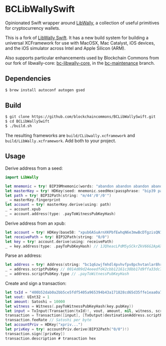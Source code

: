 # BCLibWallySwift

Opinionated Swift wrapper around [LibWally](https://github.com/ElementsProject/libwally-core), a collection of useful primitives for cryptocurrency wallets.

This is a fork of [LibWally Swift](https://github.com/blockchain/libwally-swift). It has a new build system for building a universal XCFramework for use with MacOSX, Mac Catalyst, iOS devices, and the iOS simulator across Intel and Apple Silicon (ARM).

Also supports particular enhancements used by Blockchain Commons from our fork of libwally-core: [bc-libwally-core](https://github.com/blockchaincommons/bc-libwally-core), in the [bc-maintenance](https://github.com/BlockchainCommons/bc-libwally-core/tree/bc-maintenance) branch.

## Dependencies

```sh
$ brew install autoconf autogen gsed
```

## Build

```sh
$ git clone https://github.com/blockchaincommons/BCLibWallySwift.git
$ cd BCLibWallySwift
$ ./build.sh
```

The resulting frameworks are `build/CLibwally.xcframework` and `build/LibWally.xcframework`. Add both to your project.

## Usage

Derive address from a seed:

```swift
import LibWally

let mnemonic = try! BIP39Mnemonic(words: "abandon abandon abandon abandon abandon abandon abandon abandon abandon abandon abandon about")
let masterKey = try! HDKey(seed: mnemonic.seedHex(passphrase: "bip39 passphrase"))
let path = try! BIP32Path(string: "m/44'/0'/0'")
_ = masterKey.fingerprint
let account = try! masterKey.derive(using: path)
_ = account.xpub
_ = account.address(type: .payToWitnessPubKeyHash)
```

Derive address from an xpub:

```swift
let account = try! HDKey(base58: "xpub6ASuArnXKPbfEwhqN6e3mwBcDTgzisQN1wXN9BJcM47sSikHjJf3UFHKkNAWbWMiGj7Wf5uMash7SyYq527Hqck2AxYysAA7xmALppuCkwQ")
let receivePath = try! BIP32Path(string: "0/0")
let key = try! account.derive(using: receivePath)
_ = key.address(type: .payToPubKeyHash) // 1JQheacLPdM5ySCkrZkV66G2ApAXe1mqLj
```

Parse an address:

```swift
let address = try! Address(string: "bc1q6zwjfmhdl4pvhvfpv8pchvtanlar8hrhqdyv0t")
_ = address.scriptPubKey // 0014d09d24eeedfd42cbb12161c38bb17d9ffa33dc77
_ = address.scriptPubKey.type // .payToWitnessPubKeyHash
```

Create and sign a transaction:

```swift
let txId = "400b52dab0a2bb5ce5fdf5405a965394b43a171828cd65d35ffe1eaa0a79a5c4"
let vout: UInt32 = 1
let amount: Satoshi = 10000
let witness = Witness(.payToWitnessPubKeyHash(key.pubKey))
let input = TxInput(Transaction(txId)!, vout, amount, nil, witness, scriptPubKey)!
transaction = Transaction([input], [TxOutput(destinationAddress.scriptPubKey, amount - 110)])
transaction.feeRate // Satoshi per byte
let accountPriv = HDKey("xpriv...")
let privKey = try! accountPriv.derive(BIP32Path("0/0")!)
transaction.sign([privKey])
transaction.description # transaction hex
```
